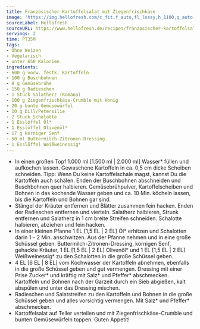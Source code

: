 ```yaml
---
title: Französischer Kartoffelsalat mit Ziegenfrischkäse
image: 'https://img.hellofresh.com/c_fit,f_auto,fl_lossy,h_1100,q_auto,w_2600/hellofresh_s3/image/franzosischer-kartoffelsalat-mit-ziegenfrischkase-98692572.jpg'
sourceLabel: Hellofresh
sourceURL: https://www.hellofresh.de/recipes/franzosischer-kartoffelsalat-mit-ziegenfrischkase-62cd76a409b98cc6e20c6e53
servings: 2
time: PT35M
tags:
- Ohne Weizen
- Vegetarisch
- unter 650 Kalorien
ingredients:
- 600 g vorw. festk. Kartoffeln
- 100 g Buschbohnen
- 8 g Gemüsebrühe
- 150 g Radieschen
- 1 Stück Salatherz (Romana)
- 100 g Ziegenfrischkäse-Crumble mit Honig
- 20 g bunte Gemüsewürfel
- 10 g Dill/Petersilie
- 2 Stück Schalotte
- 1 Esslöffel Öl*
- 1 Esslöffel Olivenöl*
- 17 g körniger Senf
- 50 ml Buttermilch-Zitronen-Dressing
- 1 Esslöffel Weißweinessig*
---
```


- In einen großen Topf 1.000 ml [1.500 ml | 2.000 ml] Wasser\* füllen und aufkochen lassen.  Gewaschene Kartoffeln in ca. 0,5 cm dicke Scheiben schneiden.  Tipp: Wenn Du keine Kartoffelschale magst, kannst Du die Kartoffeln auch schälen. Enden der Buschbohnen abschneiden und Buschbohnen quer halbieren.  Gemüsebrühpulver, Kartoffelscheiben und Bohnen in das kochende Wasser geben und ca. 10 Min. köcheln lassen, bis die Kartoffeln und Bohnen gar sind.
- Stängel der Kräuter entfernen und Blätter zusammen fein hacken. Enden der Radieschen entfernen und vierteln. Salatherz halbieren, Strunk entfernen und Salatherz in 1 cm breite Streifen schneiden.  Schalotte halbieren, abziehen und fein hacken.
- In einer kleinen Pfanne 1 EL [1,5 EL | 2 EL] Öl\* erhitzen und Schalotten darin 1 – 2 Min. anschwitzen. Aus der Pfanne nehmen und in eine große Schüssel geben.  Buttermilch-Zitronen-Dressing, körnigen Senf, gehackte Kräuter, 1 EL [1,5 EL | 2 EL] Olivenöl\* und 1 EL [1,5 EL | 2 EL] Weißweinessig\* zu den Schalotten in die große Schüssel geben.
- 4 EL [6 EL | 8 EL] vom Kochwasser der Kartoffeln abnehmen, ebenfalls in die große Schüssel geben und gut vermengen. ﻿Dressing mit einer Prise Zucker\* und kräftig mit Salz\* und Pfeffer\* abschmecken. Kartoffeln und Bohnen nach der Garzeit durch ein Sieb abgießen, kalt abspülen und unter das Dressing mischen.
- Radieschen und Salatstreifen zu den Kartoffeln und Bohnen in die große Schüssel geben und alles vorsichtig vermengen. Mit Salz\* und Pfeffer\* abschmecken.
- Kartoffelsalat auf Teller verteilen und mit Ziegenfrischkäse-Crumble und bunten Gemüsewürfeln toppen. Guten Appetit!

